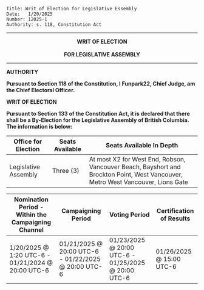 
	Title: Writ of Election for Legislative Essembly
	Date:	1/20/2025
	Number:	12025-1
	Authority: s. 118, Constitution Act

------

<p align="center"><b>
			    	WRIT OF ELECTION
<br><br>		FOR LEGISLATIVE ASSEMBLY

------

**AUTHORITY**

Pursuant to Section 118 of the Constitution, I Funpark22, Chief Judge, am the Chief Electoral Officer. 

**WRIT OF ELECTION**

Pursuant to Section 133 of the Constitution Act, it is declared that there shall be a By-Election for the Legislative Assembly of British Columbia. The information is below:

| Office for Election | Seats Available      |                                             Seats Available In Depth                                                           |
| ------------------- | ---------------------|------------------------------------------------------------------------------------------------------------------------------- |
| Legislative Assembly|    Three (3)         | At most X2 for West End, Robson, Vancouver Beach, Bayshort and Brockton Point, West Vancouver, Metro West Vancouver, Lions Gate| 

| Nomination Period - Within the Campaigning Channel   |  Campaigning Period                                 | Voting Period                                       | Certification of Results |
| ---------------------------------------------------- | --------------------------------------------------- | --------------------------------------------------- | ------------------------ |
| 1/20/2025 @ 1:20 UTC-6 - 01/21/2024 @ 20:00 UTC-6    | 01/21/2025 @ 20:00 UTC-6 - 01/22/2025 @ 20:00 UTC-6 | 01/23/2025 @ 20:00 UTC-6 - 01/25/2025 @ 20:00 UTC-6 | 01/26/2025 @ 15:00 UTC-6 |
